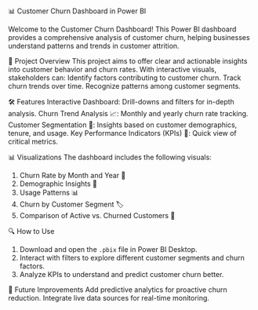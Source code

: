 
📊 Customer Churn Dashboard in Power BI

Welcome to the Customer Churn Dashboard! This Power BI dashboard provides a comprehensive analysis of customer churn, helping businesses understand patterns and trends in customer attrition. 

📁 Project Overview
This project aims to offer clear and actionable insights into customer behavior and churn rates. With interactive visuals, stakeholders can:
Identify factors contributing to customer churn.
Track churn trends over time.
Recognize patterns among customer segments.

🛠️ Features
Interactive Dashboard: Drill-downs and filters for in-depth analysis.
Churn Trend Analysis 📈: Monthly and yearly churn rate tracking.
Customer Segmentation 👥: Insights based on customer demographics, tenure, and usage.
Key Performance Indicators (KPIs) 🔑: Quick view of critical metrics.

📊 Visualizations
The dashboard includes the following visuals:
1. Churn Rate by Month and Year 📅
2. Demographic Insights 👤
3. Usage Patterns 📊
4. Churn by Customer Segment 🏷️
5. Comparison of Active vs. Churned Customers 🔄

🔍 How to Use
1. Download and open the `.pbix` file in Power BI Desktop.
2. Interact with filters to explore different customer segments and churn factors.
3. Analyze KPIs to understand and predict customer churn better.

🚀 Future Improvements
Add predictive analytics for proactive churn reduction.
Integrate live data sources for real-time monitoring.


